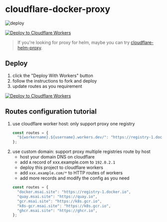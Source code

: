 # cloudflare-docker-proxy

![deploy](https://github.com/UsingSystem1129/cloudflare-docker-proxy/actions/workflows/deploy.yaml/badge.svg)

[![Deploy to Cloudflare Workers](https://deploy.workers.cloudflare.com/button)](https://deploy.workers.cloudflare.com/?url=https://github.com/UsingSystem1129/cloudflare-docker-proxy)

> If you're looking for proxy for helm, maybe you can try [cloudflare-helm-proxy](https://github.com/UsingSystem1129/cloudflare-helm-proxy).

## Deploy

1. click the "Deploy With Workers" button
2. follow the instructions to fork and deploy
3. update routes as you requirement

[![Deploy to Cloudflare Workers](https://deploy.workers.cloudflare.com/button)](https://deploy.workers.cloudflare.com/?url=https://github.com/UsingSystem1129/cloudflare-docker-proxy)

## Routes configuration tutorial

1. use cloudflare worker host: only support proxy one registry
   ```javascript
   const routes = {
     "${workername}.${username}.workers.dev/": "https://registry-1.docker.io",
   };
   ```
2. use custom domain: support proxy multiple registries route by host
   - host your domain DNS on cloudflare
   - add `A` record of xxx.example.com to `192.0.2.1`
   - deploy this project to cloudflare workers
   - add `xxx.example.com/*` to HTTP routes of workers
   - add more records and modify the config as you need
   ```javascript
   const routes = {
     "docker.msai.site": "https://registry-1.docker.io",
     "quay.msai.site": "https://quay.io",
     "gcr.msai.site": "https://k8s.gcr.io",
     "k8s-gcr.msai.site": "https://k8s.gcr.io",
     "ghcr.msai.site": "https://ghcr.io",
   };
   ```


